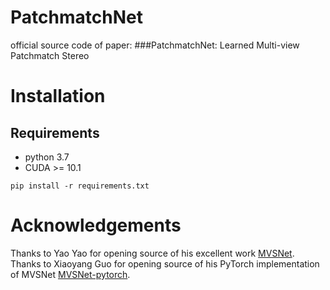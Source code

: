 # PatchmatchNet
official source code of paper: 
###PatchmatchNet: Learned Multi-view Patchmatch Stereo

# Installation
## Requirements
* python 3.7
* CUDA >= 10.1

```
pip install -r requirements.txt
```

# Acknowledgements
Thanks to Yao Yao for opening source of his excellent work [MVSNet](https://github.com/YoYo000/MVSNet). Thanks to Xiaoyang Guo for opening source of his PyTorch implementation of MVSNet [MVSNet-pytorch](https://github.com/xy-guo/MVSNet_pytorch).

